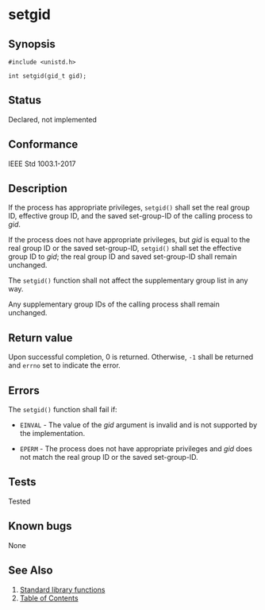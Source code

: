 # setgid

## Synopsis

`#include <unistd.h>`

`int setgid(gid_t gid);`

## Status

Declared, not implemented

## Conformance

IEEE Std 1003.1-2017

## Description

If the process has appropriate privileges, `setgid()` shall set the real group ID, effective group ID, and the saved
set-group-ID of the calling process to _gid_.

If the process does not have appropriate privileges, but _gid_ is equal to the real group ID or the saved set-group-ID,
`setgid()` shall set the effective group ID to _gid_; the real group ID and saved set-group-ID shall remain
unchanged.

The `setgid()` function shall not affect the supplementary group list in any way.

Any supplementary group IDs of the calling process shall remain unchanged.

## Return value

Upon successful completion, 0 is returned. Otherwise, `-1` shall be returned and `errno` set to indicate the error.

## Errors

The `setgid()` function shall fail if:

* `EINVAL` - The value of the _gid_ argument is invalid and is not supported by the implementation.

* `EPERM` - The process does not have appropriate privileges and _gid_ does not match the real group ID or the saved
set-group-ID.

## Tests

Tested

## Known bugs

None

## See Also

1. [Standard library functions](../functions.md)
2. [Table of Contents](../../../README.md)
